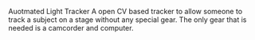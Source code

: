 Auotmated Light Tracker
A open CV based tracker to allow someone to track a subject on a stage without any special gear. The only gear that is needed is a camcorder and computer.
